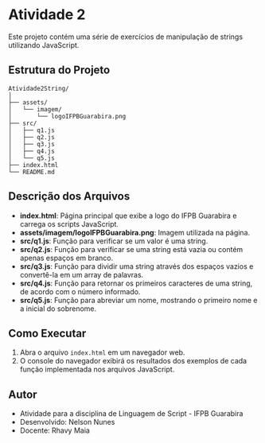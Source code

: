 # Atividade 2 

Este projeto contém uma série de exercícios de manipulação de strings utilizando JavaScript.

## Estrutura do Projeto

```
Atividade2String/
│
├── assets/
│   └── imagem/
│       └── logoIFPBGuarabira.png
├── src/
│   ├── q1.js
│   ├── q2.js
│   ├── q3.js
│   ├── q4.js
│   └── q5.js
├── index.html
└── README.md
```

## Descrição dos Arquivos

- **index.html**: Página principal que exibe a logo do IFPB Guarabira e carrega os scripts JavaScript.
- **assets/imagem/logoIFPBGuarabira.png**: Imagem utilizada na página.
- **src/q1.js**: Função para verificar se um valor é uma string.
- **src/q2.js**: Função para verificar se uma string está vazia ou contém apenas espaços em branco.
- **src/q3.js**: Função para dividir uma string através dos espaços vazios e convertê-la em um array de palavras.
- **src/q4.js**: Função para retornar os primeiros caracteres de uma string, de acordo com o número informado.
- **src/q5.js**: Função para abreviar um nome, mostrando o primeiro nome e a inicial do sobrenome.

## Como Executar

1. Abra o arquivo `index.html` em um navegador web.
2. O console do navegador exibirá os resultados dos exemplos de cada função implementada nos arquivos JavaScript.

## Autor

- Atividade para a disciplina de Linguagem de Script - IFPB Guarabira
- Desenvolvido: Nelson Nunes
- Docente: Rhavy Maia
